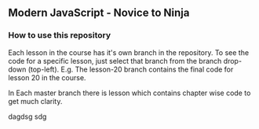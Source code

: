 ## Modern JavaScript - Novice to Ninja

### How to use this repository

Each lesson in the course has it's own branch in the repository. To see the code for a specific lesson, just select that branch from the branch drop-down (top-left). E.g. The lesson-20 branch contains the final code for lesson 20 in the course.

In Each master branch there is lesson which contains chapter wise code to get much clarity.

dagdsg
sdg

